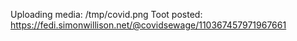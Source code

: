 Uploading media: /tmp/covid.png
Toot posted: https://fedi.simonwillison.net/@covidsewage/110367457971967661
